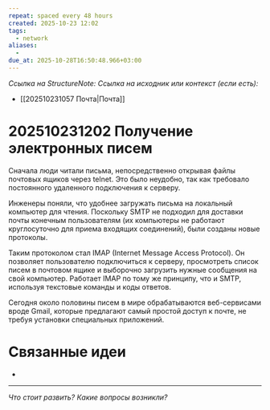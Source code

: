 ```yaml
---
repeat: spaced every 48 hours
created: 2025-10-23 12:02
tags:
  - network
aliases:
  -
due_at: 2025-10-28T16:50:48.966+03:00
---
```

*Ссылка на StructureNote:*
*Ссылка на исходник или контекст (если есть):*
- [[202510231057 Почта|Почта]]

# 202510231202 Получение электронных писем

Сначала люди читали письма, непосредственно открывая файлы почтовых ящиков через telnet. Это было неудобно, так как требовало постоянного удаленного подключения к серверу.

Инженеры поняли, что удобнее загружать письма на локальный компьютер для чтения. Поскольку SMTP не подходил для доставки почты конечным пользователям (их компьютеры не работают круглосуточно для приема входящих соединений), были созданы новые протоколы.

Таким протоколом стал IMAP (Internet Message Access Protocol). Он позволяет пользователю подключиться к серверу, просмотреть список писем в почтовом ящике и выборочно загрузить нужные сообщения на свой компьютер. Работает IMAP по тому же принципу, что и SMTP, используя текстовые команды и коды ответов.

Сегодня около половины писем в мире обрабатываются веб-сервисами вроде Gmail, которые предлагают самый простой доступ к почте, не требуя установки специальных приложений.

# Связанные идеи

- 

---

*Что стоит развить? Какие вопросы возникли?*
